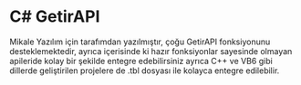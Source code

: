 # C# GetirAPI

Mikale Yazılım için tarafımdan yazılmıştır, çoğu GetirAPI fonksiyonunu desteklemektedir, ayrıca içerisinde ki hazır fonksiyonlar sayesinde olmayan apileride kolay bir şekilde
entegre edebilirsiniz ayrıca C++ ve VB6 gibi dillerde geliştirilen projelere de .tbl dosyası ile kolayca entegre edilebilir.
